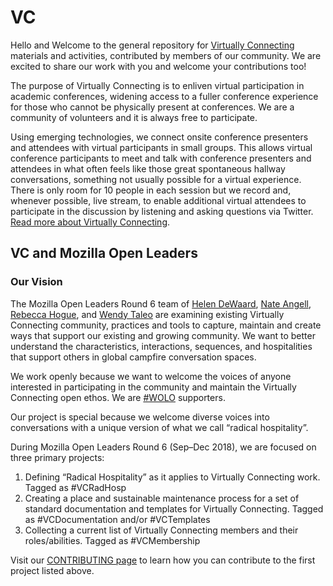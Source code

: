 # VC
Hello and Welcome to the general repository for [Virtually Connecting](http://virtuallyconnecting.org/) materials and activities, contributed by members of our community. We are excited to share our work with you and welcome your contributions too!

The purpose of Virtually Connecting is to enliven virtual participation in academic conferences, widening access to a fuller conference experience for those who cannot be physically present at conferences. We are a community of volunteers and it is always free to participate.

Using emerging technologies, we connect onsite conference presenters and attendees with virtual participants in small groups. This allows virtual conference participants to meet and talk with conference presenters and attendees in what often feels like those great spontaneous hallway conversations, something not usually possible for a virtual experience. There is only room for 10 people in each session but we record and, whenever possible, live stream, to enable additional virtual attendees to participate in the discussion by listening and asking questions via Twitter. [Read more about Virtually Connecting](http://virtuallyconnecting.org/about/).

## VC and Mozilla Open Leaders

### Our Vision
The Mozilla Open Leaders Round 6 team of [Helen DeWaard](https://github.com/hj-dewaard), [Nate Angell](https://github.com/xolotl), [Rebecca Hogue](https://github.com/rhogue), and [Wendy Taleo](https://github.com/wentale) are examining existing Virtually Connecting community, practices and tools to capture, maintain and create ways that support our existing and growing community. We want to better understand the characteristics, interactions, sequences, and hospitalities that support others in global campfire conversation spaces.

We work openly because we want to welcome the voices of anyone interested in participating in the community and maintain the Virtually Connecting open ethos. We are [#WOLO](https://twitter.com/search?q=%23wolo) supporters.

Our project is special because we welcome diverse voices into conversations with a unique version of what we call “radical hospitality”.

During Mozilla Open Leaders Round 6 (Sep–Dec 2018), we are focused on three primary projects:
1. Defining “Radical Hospitality” as it applies to Virtually Connecting work. Tagged as #VCRadHosp
1. Creating a place and sustainable maintenance process for a set of standard documentation and templates for Virtually Connecting. Tagged as #VCDocumentation and/or #VCTemplates
1. Collecting a current list of Virtually Connecting members and their roles/abilities. Tagged as #VCMembership

Visit our [CONTRIBUTING page](CONTRIBUTING.md) to learn how you can contribute to the first project listed above.
